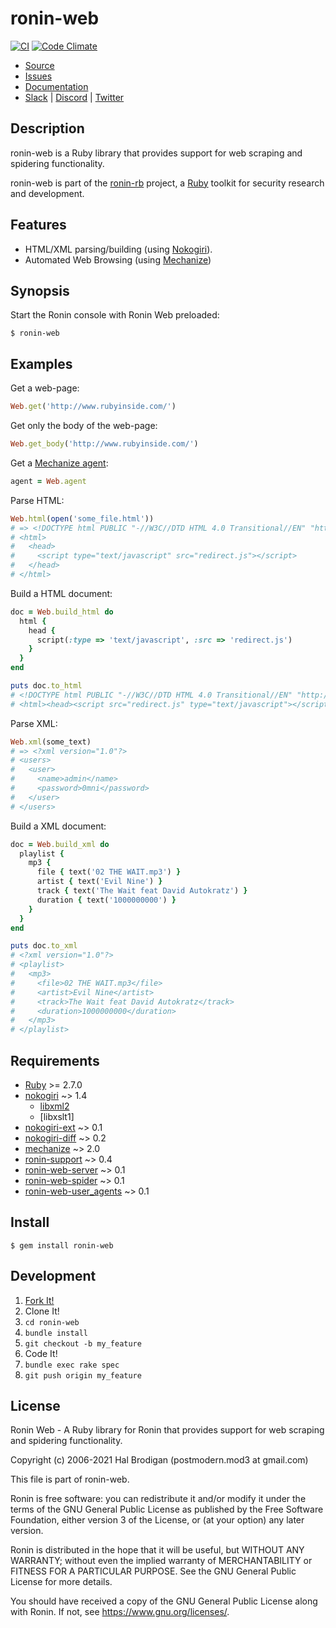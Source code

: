 # ronin-web

[![CI](https://github.com/ronin-rb/ronin-web/actions/workflows/ruby.yml/badge.svg)](https://github.com/ronin-rb/ronin-web/actions/workflows/ruby.yml)
[![Code Climate](https://codeclimate.com/github/ronin-rb/ronin-web.svg)](https://codeclimate.com/github/ronin-rb/ronin-web)

* [Source](https://github.com/ronin-rb/ronin-web)
* [Issues](https://github.com/ronin-rb/ronin-web/issues)
* [Documentation](https://ronin-rb.dev/docs/ronin-web/frames)
* [Slack](https://ronin-rb.slack.com) |
  [Discord](https://discord.gg/6WAb3PsVX9) |
  [Twitter](https://twitter.com/ronin_rb)

## Description

ronin-web is a Ruby library that provides support for web scraping and
spidering functionality.

ronin-web is part of the [ronin-rb] project, a [Ruby] toolkit for security
research and development.

## Features

* HTML/XML parsing/building (using [Nokogiri][Nokogiri]).
* Automated Web Browsing (using [Mechanize][Mechanize])

## Synopsis

Start the Ronin console with Ronin Web preloaded:

```shell
$ ronin-web
```

## Examples

Get a web-page:

```ruby
Web.get('http://www.rubyinside.com/')
```

Get only the body of the web-page:

```ruby
Web.get_body('http://www.rubyinside.com/')
```

Get a [Mechanize agent][Mechanize]:

```ruby
agent = Web.agent
```

Parse HTML:

```ruby
Web.html(open('some_file.html'))
# => <!DOCTYPE html PUBLIC "-//W3C//DTD HTML 4.0 Transitional//EN" "http://www.w3.org/TR/REC-html40/loose.dtd">
# <html>
#   <head>
#     <script type="text/javascript" src="redirect.js"></script>
#   </head>
# </html>
```

Build a HTML document:

```ruby
doc = Web.build_html do
  html {
    head {
      script(:type => 'text/javascript', :src => 'redirect.js')
    }
  }
end

puts doc.to_html
# <!DOCTYPE html PUBLIC "-//W3C//DTD HTML 4.0 Transitional//EN" "http://www.w3.org/TR/REC-html40/loose.dtd">
# <html><head><script src="redirect.js" type="text/javascript"></script></head></html>
```

Parse XML:

```ruby
Web.xml(some_text)
# => <?xml version="1.0"?>
# <users>
#   <user>
#     <name>admin</name>
#     <password>0mni</password>
#   </user>
# </users>
```

Build a XML document:

```ruby
doc = Web.build_xml do
  playlist {
    mp3 {
      file { text('02 THE WAIT.mp3') }
      artist { text('Evil Nine') }
      track { text('The Wait feat David Autokratz') }
      duration { text('1000000000') }
    }
  }
end

puts doc.to_xml
# <?xml version="1.0"?>
# <playlist>
#   <mp3>
#     <file>02 THE WAIT.mp3</file>
#     <artist>Evil Nine</artist>
#     <track>The Wait feat David Autokratz</track>
#     <duration>1000000000</duration>
#   </mp3>
# </playlist>
```

## Requirements

* [Ruby] >= 2.7.0
* [nokogiri] ~> 1.4
  * [libxml2]
  * [libxslt1]
* [nokogiri-ext] ~> 0.1
* [nokogiri-diff] ~> 0.2
* [mechanize] ~> 2.0
* [ronin-support] ~> 0.4
* [ronin-web-server] ~> 0.1
* [ronin-web-spider] ~> 0.1
* [ronin-web-user_agents] ~> 0.1

## Install

```shell
$ gem install ronin-web
```

## Development

1. [Fork It!](https://github.com/ronin-rb/ronin-web/fork)
2. Clone It!
3. `cd ronin-web`
4. `bundle install`
5. `git checkout -b my_feature`
6. Code It!
7. `bundle exec rake spec`
8. `git push origin my_feature`

## License

Ronin Web - A Ruby library for Ronin that provides support for web
scraping and spidering functionality.

Copyright (c) 2006-2021 Hal Brodigan (postmodern.mod3 at gmail.com)

This file is part of ronin-web.

Ronin is free software: you can redistribute it and/or modify
it under the terms of the GNU General Public License as published by
the Free Software Foundation, either version 3 of the License, or
(at your option) any later version.

Ronin is distributed in the hope that it will be useful,
but WITHOUT ANY WARRANTY; without even the implied warranty of
MERCHANTABILITY or FITNESS FOR A PARTICULAR PURPOSE.  See the
GNU General Public License for more details.

You should have received a copy of the GNU General Public License
along with Ronin.  If not, see <https://www.gnu.org/licenses/>.

[Nokogiri]: http://rubydoc.info/gems/nokogiri/frames
[Mechanize]: http://rubydoc.info/gems/mechanize/frames

[ronin-rb]: https://ronin-rb.dev
[Ruby]: https://www.ruby-lang.org

[nokogiri]: https://github.com/sparklemotion/nokogiri#readme
[nokogiri-ext]: https://github.com/postmodern/nokogiri-ext#readme
[nokogiri-diff]: https://github.com/postmodern/nokogiri-diff#readme
[libxml2]: http://xmlsoft.org/
[libxslt]: http://xmlsoft.org/XSLT/
[mechanize]: https://github.com/tenderlove/mechanize#readme
[ronin-support]: https://github.com/ronin-rb/ronin-support#readme
[ronin-web-server]: https://github.com/ronin-rb/ronin-web-server#readme
[ronin-web-spider]: https://github.com/ronin-rb/ronin-web-spider#readme
[ronin-web-user_agents]: https://github.com/ronin-rb/ronin-web-user_agents#readme
[ronin]: https://github.com/ronin-rb/ronin#readme

